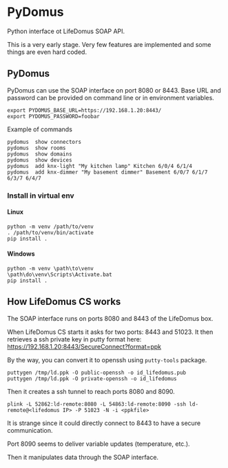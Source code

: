 # PyDomus

Python interface ot LifeDomus SOAP API.

This is a very early stage. Very few features are implemented and some
things are even hard coded.

## PyDomus

PyDomus can use the SOAP interface on port 8080 or 8443. Base URL and password can be
provided on command line or in environment variables.

```
export PYDOMUS_BASE_URL=https://192.168.1.20:8443/
export PYDOMUS_PASSWORD=foobar
```

Example of commands
```
pydomus  show connectors
pydomus  show rooms
pydomus  show domains
pydomus  show devices
pydomus  add knx-light "My kitchen lamp" Kitchen 6/0/4 6/1/4
pydomus  add knx-dimmer "My basement dimmer" Basement 6/0/7 6/1/7 6/3/7 6/4/7
```


### Install in virtual env

#### Linux

```
python -m venv /path/to/venv
. /path/to/venv/bin/activate
pip install .
```

#### Windows

```
python -m venv \path\to\venv
\path\do\venv\Scripts\Activate.bat
pip install .
```

## How LifeDomus CS works

The SOAP interface runs on ports 8080 and 8443 of the LifeDomus box.


When LifeDomus CS starts it asks for two ports: 8443 and 51023.
It then retrieves a ssh private key in putty format here:
https://192.168.1.20:8443/SecureConnect?format=ppk

By the way, you can convert it to openssh using `putty-tools` package.

```
puttygen /tmp/ld.ppk -O public-openssh -o id_lifedomus.pub
puttygen /tmp/ld.ppk -O private-openssh -o id_lifedomus
```

Then it creates a ssh tunnel to reach ports 8080 and 8090.
```
plink -L 52862:ld-remote:8080 -L 54863:ld-remote:8090 -ssh ld-remote@<lifedomus IP> -P 51023 -N -i <ppkfile>
```

It is strange since it could directly connect to 8443 to have a secure communication.

Port 8090 seems to deliver variable updates (temperature, etc.).

Then it manipulates data through the SOAP interface.


